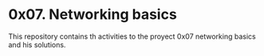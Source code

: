 # 0x07. Networking basics

This repository contains th activities to the proyect 0x07 networking basics and his solutions.
